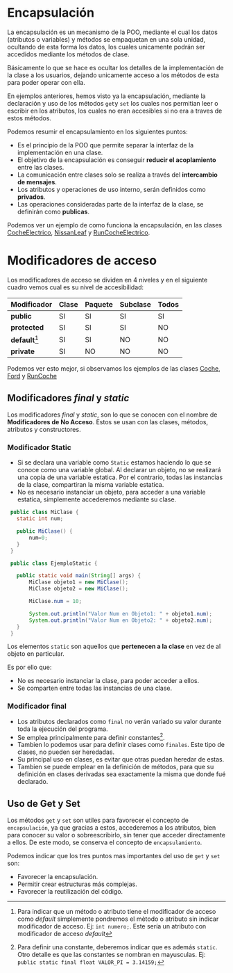 # Encapsulación

La encapsulación es un mecanismo de la POO, mediante el cual los datos (atributos o variables) y métodos se empaquetan en una sola unidad, ocultando de esta forma los datos, los cuales unicamente podrán ser accedidos mediante los métodos de clase.

Básicamente lo que se hace es ocultar los detalles de la implementación de la clase a los usuarios, dejando unicamente acceso a los métodos de esta para poder operar con ella.

En ejemplos anteriores, hemos visto ya la encapsulación, mediante la declaración y uso de los métodos `get`y `set` los cuales nos permitian leer o escribir en los atributos, los cuales no eran accesibles si no era a traves de estos métodos.

Podemos resumir el encapsulamiento en los siguientes puntos: 
 
 * Es el principio de la POO que permite separar la interfaz de la implementación en una clase.
 * El objetivo de la encapsulación es conseguir **reducir el acoplamiento** entre las clases.
 * La comunicación entre clases solo se realiza a través del **intercambio de mensajes**.
 * Los atributos y operaciones de uso interno, serán definidos como **privados**.
 * Las operaciones consideradas parte de la interfaz de la clase, se definirán como **publicas**.

Podemos ver un ejemplo de como funciona la encapsulación, en las clases [CocheElectrico](CocheElectrico.java), [NissanLeaf](NissanLeaf.java) y [RunCocheElectrico](RunCoche.java).

# Modificadores de acceso

Los modificadores de acceso se dividen en 4 niveles y en el siguiente cuadro vemos cual es su nivel de accesibilidad:

|**Modificador** | **Clase** | **Paquete** | **Subclase** | **Todos** |
|:---|:---|:---|:---|:---|
| **public** | SI | SI | SI | SI |
| **protected** | SI | SI | SI | NO |
| **default**[^1] | SI | SI | NO | NO |
| **private** | SI | NO | NO | NO |

Podemos ver esto mejor, si observamos los ejemplos de las clases [Coche](Coche.java), [Ford](Ford.java) y [RunCoche](RunCoche.java)

## Modificadores *final* y *static*

Los modificadores *final* y *static*, son lo que se conocen con el nombre de **Modificadores de No Acceso**. Estos se usan con las clases, métodos, atributos y constructores.

 ### Modificador **Static**
 * Si se declara una variable como `Static` estamos haciendo lo que se conoce como una variable global. Al declarar un objeto, no se realizará una copia de una variable estatica. Por el contrario, todas las instancias de la clase, compartiran la misma variable estatica.
 * No es necesario instanciar un objeto, para acceder a una variable estatica, simplemente accederemos mediante su clase.

 ```Java
  public class MiClase {
  	static int num;

  	public MiClase() {
  		num=0;
  	}
  }

  public class EjemploStatic {

  	public static void main(String[] args) {
  		MiClase objeto1 = new MiClase();
  		MiClase objeto2 = new MiClase();

  		MiClase.num = 10;

  		System.out.println("Valor Num en Objeto1: " + objeto1.num);
  		System.out.println("Valor Num en Objeto2: " + objeto2.num);
  	}
  }
 ```
 Los elementos `static` son aquellos que **pertenecen a la clase** en vez de al objeto en particular.

 Es por ello que:
  
 - No es necesario instanciar la clase, para poder acceder a ellos.
 - Se comparten entre todas las instancias de una clase.
 
  

 ### Modificador **final**
 * Los atributos declarados como `final` no verán variado su valor durante toda la ejecución del programa.
 * Se emplea principalmente para definir constantes[^2].
 * Tambien lo podemos usar para definir clases como `finales`. Este tipo de clases, no pueden ser heredadas.
 * Su principal uso en clases, es evitar que otras puedan heredar de estas.
 * Tambien se puede emplear en la definición de métodos, para que su definición en clases derivadas sea exactamente la misma que donde fué declarado.

## Uso de Get y Set

Los métodos `get` y `set` son utiles para favorecer el concepto de `encapsulación`, ya que gracias a estos, accederemos a los atributos, bien para conocer su valor o sobreescribirlo, sin tener que acceder directamente a ellos. De este modo, se conserva el concepto de `encapsulamiento`.

Podemos indicar que los tres puntos mas importantes del uso de `get` y `set` son:

 - Favorecer la encapsulación.
 - Permitir crear estructuras más complejas.
 - Favorecer la reutilización del código.

[^1]: Para indicar que un método o atributo tiene el modificador de acceso como *default* simplemente pondremos el mètodo o atributo sin indicar modificador de acceso. Ej: `int numero;`. Este sería un atributo con modificador de acceso *default*
[^2]: Para definir una constante, deberemos indicar que es además `static`. Otro detalle es que las constantes se nombran en mayusculas. Ej: `public static final float VALOR_PI = 3.14159;`